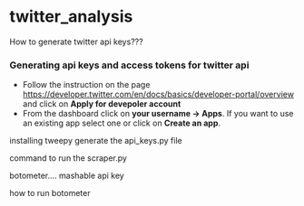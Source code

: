 # twitter_analysis

How to generate twitter api keys???
### Generating api keys and access tokens for twitter api
- Follow the instruction on the page https://developer.twitter.com/en/docs/basics/developer-portal/overview and click on **Apply for devepoler account**
- From the dashboard click on **your username -> Apps**. If you want to use an existing app select one or click on **Create an app**.

installing tweepy
generate the api_keys.py file

command to run the scraper.py

botometer....
mashable api key

how to run botometer

